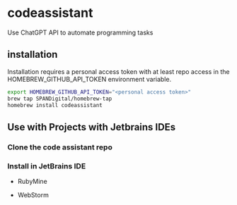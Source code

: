 # codeassistant
Use ChatGPT API to automate programming tasks

## installation

Installation requires a personal access token with at least repo access in the HOMEBREW_GITHUB_API_TOKEN environment variable.

```bash
export HOMEBREW_GITHUB_API_TOKEN="<personal access token>"
brew tap SPANDigital/homebrew-tap
homebrew install codeassistant
```

## Use with Projects with Jetbrains IDEs

### Clone the code assistant repo

### Install in JetBrains IDE

- RubyMine

- WebStorm
